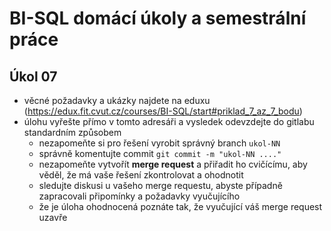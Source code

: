 # BI-SQL domácí úkoly a semestrální práce

## Úkol 07

  * věcné požadavky a ukázky najdete na eduxu (https://edux.fit.cvut.cz/courses/BI-SQL/start#priklad_7_az_7_bodu)
  * úlohu vyřešte přímo v tomto adresáři a vysledek odevzdejte do gitlabu standardním způsobem
    * nezapomeňte si pro řešení vyrobit správný branch `ukol-NN`
    * správně komentujte commit `git commit -m "ukol-NN ...."`
    * nezapomeňte vytvořít **merge request** a přiřadit ho cvičícímu, aby věděl, že má vaše řešení zkontrolovat a ohodnotit
    * sledujte diskusi u vašeho merge requestu, abyste případně zapracovali připomínky a požadavky vyučujícího
    * že je úloha ohodnocená poznáte tak, že vyučující váš merge request uzavře
